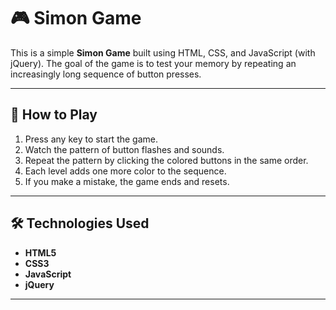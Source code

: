 # 🎮 Simon Game

This is a simple **Simon Game** built using HTML, CSS, and JavaScript (with jQuery). The goal of the game is to test your memory by repeating an increasingly long sequence of button presses.

---

## 🚀 How to Play

1. Press any key to start the game.
2. Watch the pattern of button flashes and sounds.
3. Repeat the pattern by clicking the colored buttons in the same order.
4. Each level adds one more color to the sequence.
5. If you make a mistake, the game ends and resets.

---

## 🛠️ Technologies Used

- **HTML5**
- **CSS3**
- **JavaScript**
- **jQuery**

---


